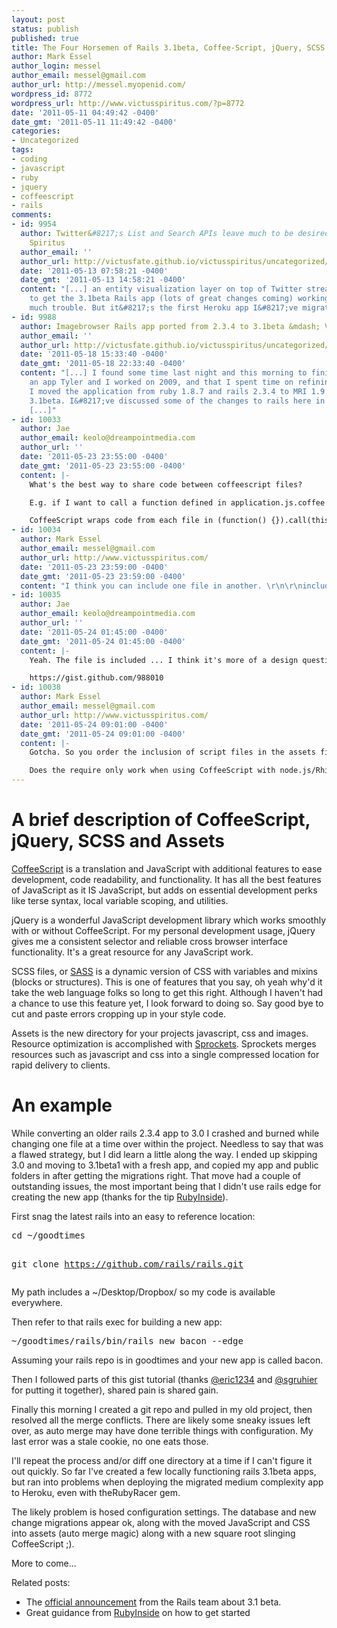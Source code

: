```yaml
---
layout: post
status: publish
published: true
title: The Four Horsemen of Rails 3.1beta, Coffee-Script, jQuery, SCSS and Assets
author: Mark Essel
author_login: messel
author_email: messel@gmail.com
author_url: http://messel.myopenid.com/
wordpress_id: 8772
wordpress_url: http://www.victusspiritus.com/?p=8772
date: '2011-05-11 04:49:42 -0400'
date_gmt: '2011-05-11 11:49:42 -0400'
categories:
- Uncategorized
tags:
- coding
- javascript
- ruby
- jquery
- coffeescript
- rails
comments:
- id: 9954
  author: Twitter&#8217;s List and Search APIs leave much to be desired &mdash; Victus
    Spiritus
  author_email: ''
  author_url: http://victusfate.github.io/victusspiritus/uncategorized/2011/05/13/twitters-list-and-search-apis-leave-much-to-be-desired/
  date: '2011-05-13 07:58:21 -0400'
  date_gmt: '2011-05-13 14:58:21 -0400'
  content: "[...] an entity visualization layer on top of Twitter streams. I was able
    to get the 3.1beta Rails app (lots of great changes coming) working locally without
    much trouble. But it&#8217;s the first Heroku app I&#8217;ve migrated from [...]"
- id: 9988
  author: Imagebrowser Rails app ported from 2.3.4 to 3.1beta &mdash; Victus Spiritus
  author_email: ''
  author_url: http://victusfate.github.io/victusspiritus/uncategorized/2011/05/18/imagebrowser-rails-app-ported-from-2-3-4-to-3-1beta/
  date: '2011-05-18 15:33:40 -0400'
  date_gmt: '2011-05-18 22:33:40 -0400'
  content: "[...] I found some time last night and this morning to finish migrating
    an app Tyler and I worked on 2009, and that I spent time on refining in 2010.
    I moved the application from ruby 1.8.7 and rails 2.3.4 to MRI 1.9.2 and rails
    3.1beta. I&#8217;ve discussed some of the changes to rails here in the past week.
    [...]"
- id: 10033
  author: Jae
  author_email: keolo@dreampointmedia.com
  author_url: ''
  date: '2011-05-23 23:55:00 -0400'
  date_gmt: '2011-05-23 23:55:00 -0400'
  content: |-
    What's the best way to share code between coffeescript files? 

    E.g. if I want to call a function defined in application.js.coffee from anotherfile.js.coffee.

    CoffeeScript wraps code from each file in (function() {}).call(this); to avoid namespacing conflicts.
- id: 10034
  author: Mark Essel
  author_email: messel@gmail.com
  author_url: http://www.victusspiritus.com/
  date: '2011-05-23 23:59:00 -0400'
  date_gmt: '2011-05-23 23:59:00 -0400'
  content: "I think you can include one file in another. \r\n\r\ninclude \"utils\""
- id: 10035
  author: Jae
  author_email: keolo@dreampointmedia.com
  author_url: ''
  date: '2011-05-24 01:45:00 -0400'
  date_gmt: '2011-05-24 01:45:00 -0400'
  content: |-
    Yeah. The file is included ... I think it's more of a design question. Here's what I found that works:

    https://gist.github.com/988010
- id: 10038
  author: Mark Essel
  author_email: messel@gmail.com
  author_url: http://www.victusspiritus.com/
  date: '2011-05-24 09:01:00 -0400'
  date_gmt: '2011-05-24 09:01:00 -0400'
  content: |-
    Gotcha. So you order the inclusion of script files in the assets file.

    Does the require only work when using CoffeeScript with node.js/Rhino/ other js servers? I thought that would be a great way to include coffeescript libraries.
---
```

<h1>A brief description of CoffeeScript, jQuery, SCSS and Assets</h1>
<p><a href="http://victusfate.github.io/victusspiritus/uncategorized/2011/05/06/wakeup-with-a-fresh-cup-of-coffeescript/">CoffeeScript</a> is a translation and JavaScript with additional features to ease development, code readability, and functionality. It has all the best features of JavaScript as it IS JavaScript, but adds on essential development perks like terse syntax, local variable scoping, and utilities.</p>
<p>jQuery is a wonderful JavaScript development library which works smoothly with or without CoffeeScript. For my personal development usage, jQuery gives me a consistent selector and reliable cross browser interface functionality. It's a great resource for any JavaScript work.</p>
<p>SCSS files, or <a href="http://sass-lang.com/">SASS</a> is a dynamic version of CSS with variables and mixins (blocks or structures). This is one of features that you say, oh yeah why'd it take the web language folks so long to get this right. Although I haven't had a chance to use this feature yet, I look forward to doing so. Say good bye to cut and paste errors cropping up in your style code.<br />
<script src="https://gist.github.com/975057.js"> </script></p>
<p>Assets is the new directory for your projects javascript, css and images. Resource optimization is accomplished with <a href="http://getsprockets.org/">Sprockets</a>. Sprockets merges resources such as javascript and css into a single compressed location for rapid delivery to clients.</p>
<h1>An example</h1>
<p>While converting an older rails 2.3.4 app to 3.0 I crashed and burned while changing one file at a time over within the project. Needless to say that was a flawed strategy, but I did learn a little along the way. I ended up skipping 3.0 and moving to 3.1beta1 with a fresh app, and copied my app and public folders in after getting the migrations right. That move had a couple of outstanding issues, the most important being that I didn't use rails edge for creating the new app (thanks for the tip <a href="http://www.rubyinside.com/how-to-rails-3-1-coffeescript-howto-4695.html">RubyInside</a>). </p>
<p>First snag the latest rails into an easy to reference location:</p>
<pre>
cd ~/goodtimes

git clone https://github.com/rails/rails.git
</pre>
<p>My path includes a ~/Desktop/Dropbox/ so my code is available everywhere.</p>
<p>Then refer to that rails exec for building a new app:</p>
<pre>
~/goodtimes/rails/bin/rails new bacon --edge
</pre>
<p>Assuming your rails repo is in goodtimes and your new app is called bacon.</p>
<p>Then I followed parts of this gist tutorial (thanks <a href="https://github.com/eric1234">@eric1234</a> and <a href="https://github.com/sgruhier">@sgruhier</a> for putting it together), shared pain is shared gain.</p>
<p><script src="https://gist.github.com/965761.js"> </script></p>
<p>Finally this morning I created a git repo and pulled in my old project, then resolved all the merge conflicts. There are likely some sneaky issues left over, as auto merge may have done terrible things with configuration. My last error was a stale cookie, no one eats those.</p>
<p>I'll repeat the process and/or diff one directory at a time if I can't figure it out quickly. So far I've created a few locally functioning rails 3.1beta apps, but ran into problems when deploying the migrated medium complexity app to Heroku, even with theRubyRacer gem. </p>
<p>The likely problem is hosed configuration settings. The database and new change migrations appear ok, along with the moved JavaScript and CSS into assets (auto merge magic) along with a new square root slinging CoffeeScript ;).</p>
<p>More to come...</p>
<p>Related posts:</p>
<ul>
<li>The <a href="http://weblog.rubyonrails.org/2011/5/5/rails-3-1-beta-1-released">official announcement</a> from the Rails team about 3.1 beta.</li>
<li>Great guidance from <a href="http://www.rubyinside.com/how-to-rails-3-1-coffeescript-howto-4695.html">RubyInside</a> on how to get started</li>
</ul>
<p><script type="text/javascript" src="https://ajax.googleapis.com/ajax/libs/jquery/1.5.1/jquery.min.js"></script><br />
<script type="text/javascript" src="https://ajax.googleapis.com/ajax/libs/jqueryui/1.8.10/jquery-ui.min.js"></script><br />
<script type="text/javascript"<br />
src="https://gist.github.com/raw/949945/1468755b2659aa0206ef4b0060100b152f44a8d3/growingdivs.js"></script></p>
